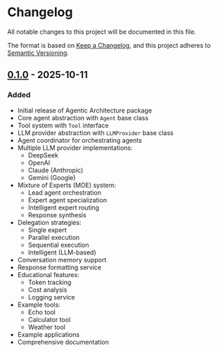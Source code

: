 # Changelog

All notable changes to this project will be documented in this file.

The format is based on [Keep a Changelog](https://keepachangelog.com/en/1.0.0/),
and this project adheres to [Semantic Versioning](https://semver.org/spec/v2.0.0.html).

## [0.1.0] - 2025-10-11

### Added
- Initial release of Agentic Architecture package
- Core agent abstraction with `Agent` base class
- Tool system with `Tool` interface
- LLM provider abstraction with `LLMProvider` base class
- Agent coordinator for orchestrating agents
- Multiple LLM provider implementations:
  - DeepSeek
  - OpenAI
  - Claude (Anthropic)
  - Gemini (Google)
- Mixture of Experts (MOE) system:
  - Lead agent orchestration
  - Expert agent specialization
  - Intelligent expert routing
  - Response synthesis
- Delegation strategies:
  - Single expert
  - Parallel execution
  - Sequential execution
  - Intelligent (LLM-based)
- Conversation memory support
- Response formatting service
- Educational features:
  - Token tracking
  - Cost analysis
  - Logging service
- Example tools:
  - Echo tool
  - Calculator tool
  - Weather tool
- Example applications
- Comprehensive documentation

[0.1.0]: https://github.com/yourusername/agentic_architecture/releases/tag/v0.1.0


